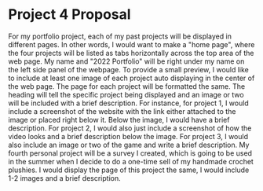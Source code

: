 # Project 4 Proposal

For my portfolio project, each of my past projects will be displayed in different pages. In other words, I would want to make a "home page", where the four projects will be listed as tabs horizontally across the top area of the web page. My name and "2022 Portfolio" will be right under my name on the left side panel of the webpage. To provide a small preview, I would like to include at least one image of each project auto displaying in the center of the web page. The page for each project will be formatted the same. The heading will tell the specific project being displayed and an image or two will be included with a brief description. For instance, for project 1, I would include a screenshot of the website with the link either attached to the image or placed right below it. Below the image, I would have a brief description. For project 2, I would also just include a screenshot of how the video looks and a brief description below the image. For project 3, I would also include an image or two of the game and write a brief description. My fourth personal project will be a survey I created, which is going to be used in the summer when I decide to do a one-time sell of my handmade crochet plushies. I would display the page of this project the same, I would include 1-2 images and a brief description. 
